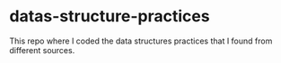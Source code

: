 # datas-structure-practices
This repo where I coded the data structures practices that I found from different sources.
